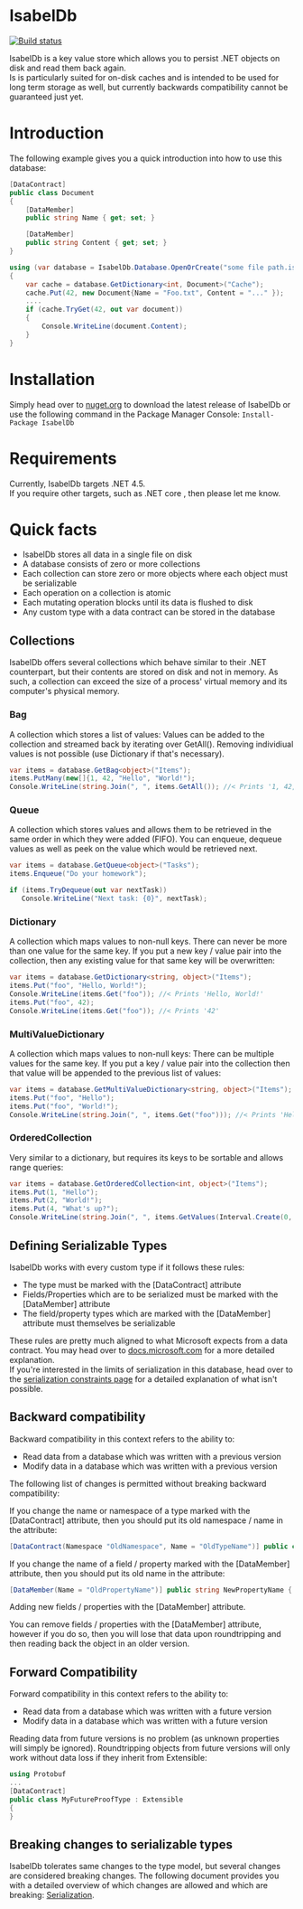 # IsabelDb

[![Build status](https://ci.appveyor.com/api/projects/status/mqcvw9ouvh2xi12u?svg=true)](https://ci.appveyor.com/project/Kittyfisto/isabeldb)

IsabelDb is a key value store which allows you to persist .NET objects on disk and read them back again.  
Is is particularly suited for on-disk caches and is intended to be used for long term storage as well, but currently backwards compatibility cannot be guaranteed just yet.

# Introduction

The following example gives you a quick introduction into how to use this database:

```csharp
[DataContract]
public class Document
{
    [DataMember]
    public string Name { get; set; }

    [DataMember]
    public string Content { get; set; }
}

using (var database = IsabelDb.Database.OpenOrCreate("some file path.isdb", new[]{typeof(Document)}))
{
    var cache = database.GetDictionary<int, Document>("Cache");
    cache.Put(42, new Document{Name = "Foo.txt", Content = "..." });
    ....
    if (cache.TryGet(42, out var document))
    {
        Console.WriteLine(document.Content);
    }
}
```

# Installation

Simply head over to [nuget.org](https://www.nuget.org/packages/IsabelDb/) to download the latest release of IsabelDb or use the following command in the Package Manager Console:
`Install-Package IsabelDb`

# Requirements

Currently, IsabelDb targets .NET 4.5.  
If you require other targets, such as .NET core , then please let me know.

# Quick facts

- IsabelDb stores all data in a single file on disk
- A database consists of zero or more collections
- Each collection can store zero or more objects where each object must be serializable
- Each operation on a collection is atomic
- Each mutating operation blocks until its data is flushed to disk
- Any custom type with a data contract can be stored in the database

## Collections

IsabelDb offers several collections which behave similar to their .NET counterpart, but their contents are stored on disk and not in memory. As such, a collection can exceed the size of a process' virtual memory and its computer's physical memory.

### Bag

A collection which stores a list of values: Values can be added to the collection and streamed back by iterating over GetAll(). Removing individiual values is not possible (use Dictionary if that's necessary).

```csharp
var items = database.GetBag<object>("Items");
items.PutMany(new[]{1, 42, "Hello", "World!");
Console.WriteLine(string.Join(", ", items.GetAll()); //< Prints '1, 42, Hello, World!'
```

### Queue

A collection which stores values and allows them to be retrieved in the same order in which they were added (FIFO). You can enqueue, dequeue values as well as peek on the value which would be retrieved next.

```csharp
var items = database.GetQueue<object>("Tasks");
items.Enqueue("Do your homework");

if (items.TryDequeue(out var nextTask))
   Console.WriteLine("Next task: {0}", nextTask);
```

### Dictionary

A collection which maps values to non-null keys. There can never be more than one value for the same key. If you put a new key / value pair into
the collection, then any existing value for that same key will be overwritten:

```csharp
var items = database.GetDictionary<string, object>("Items");
items.Put("foo", "Hello, World!");
Console.WriteLine(items.Get("foo")); //< Prints 'Hello, World!'
items.Put("foo", 42);
Console.WriteLine(items.Get("foo")); //< Prints '42'
```

### MultiValueDictionary

A collection which maps values to non-null keys: There can be multiple values for the same key. If you put a key / value pair into the collection
then that value will be appended to the previous list of values:

```csharp
var items = database.GetMultiValueDictionary<string, object>("Items");
items.Put("foo", "Hello");
items.Put("foo", "World!");
Console.WriteLine(string.Join(", ", items.Get("foo"))); //< Prints 'Hello, World!'
```

### OrderedCollection

Very similar to a dictionary, but requires its keys to be sortable and allows range queries:

```csharp
var items = database.GetOrderedCollection<int, object>("Items");
items.Put(1, "Hello");
items.Put(2, "World!");
items.Put(4, "What's up?");
Console.WriteLine(string.Join(", ", items.GetValues(Interval.Create(0, 3))); //< Prints 'Hello, World!'
```

## Defining Serializable Types

IsabelDb works with every custom type if it follows these rules:
- The type must be marked with the [DataContract] attribute
- Fields/Properties which are to be serialized must be marked with the [DataMember] attribute
- The field/property types which are marked with the [DataMember] attribute must themselves be serializable

These rules are pretty much aligned to what Microsoft expects from a data contract. You may head over to [docs.microsoft.com](https://docs.microsoft.com/en-us/dotnet/framework/wcf/feature-details/how-to-create-a-basic-data-contract-for-a-class-or-structure) for a more detailed explanation.  
If you're interested in the limits of serialization in this database, head over to the [serialization constraints page](SerializationConstraints.md) for a
detailed explanation of what isn't possible.

## Backward compatibility

Backward compatibility in this context refers to the ability to:
- Read data from a database which was written with a previous version
- Modify data in a database which was written with a previous version

The following list of changes is permitted without breaking backward compatibility:

If you change the name or namespace of a type marked with the [DataContract] attribute, then you should put its old namespace / name in the attribute:
```csharp
[DataContract(Namespace "OldNamespace", Name = "OldTypeName")] public class NewType {}
```

If you change the name of a field / property marked with the [DataMember] attribute, then you should put its old name in the attribute:
```csharp
[DataMember(Name = "OldPropertyName")] public string NewPropertyName { get; set; }
```

Adding new fields / properties with the [DataMember] attribute.

You can remove fields / properties with the [DataMember] attribute, however if you do so, then you will lose that data upon roundtripping and then reading back the object in an older version.


## Forward Compatibility

Forward compatibility in this context refers to the ability to:
- Read data from a database which was written with a future version
- Modify data in a database which was written with a future version

Reading data from future versions is no problem (as unknown properties will simply be ignored).
Roundtripping objects from future versions will only work without data loss if they inherit from Extensible:

```csharp
using Protobuf
...
[DataContract]
public class MyFutureProofType : Extensible
{
}
```

## Breaking changes to serializable types

IsabelDb tolerates same changes to the type model, but several changes are considered breaking changes. The following document provides you with a detailed overview of which changes are allowed and which are breaking: [Serialization](Serialization.MD).
